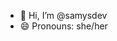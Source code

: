 - 👋 Hi, I’m @samysdev
- 😄 Pronouns: she/her


<!---
samysdev/samysdev is a ✨ special ✨ repository because its `README.md` (this file) appears on your GitHub profile.
You can click the Preview link to take a look at your changes.
--->
